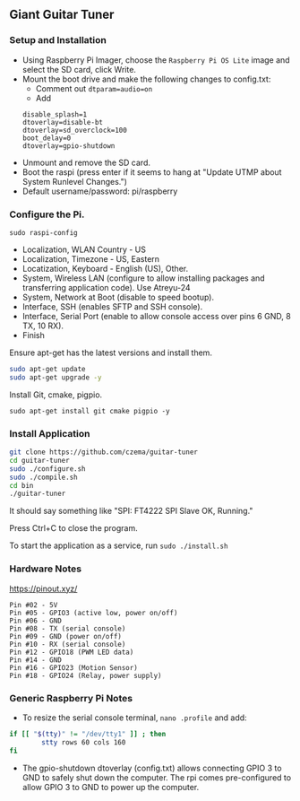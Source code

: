 ## Giant Guitar Tuner ##

### Setup and Installation ###

* Using Raspberry Pi Imager, choose the `Raspberry Pi OS Lite` image and select the SD card, click Write.
* Mount the boot drive and make the following changes to config.txt:
  * Comment out `dtparam=audio=on`
  * Add
  ```
  disable_splash=1
  dtoverlay=disable-bt
  dtoverlay=sd_overclock=100
  boot_delay=0
  dtoverlay=gpio-shutdown
  ```
* Unmount and remove the SD card.
* Boot the raspi (press enter if it seems to hang at "Update UTMP about System Runlevel Changes.")
* Default username/password: pi/raspberry

### Configure the Pi. ###

`sudo raspi-config`

* Localization, WLAN Country - US
* Localization, Timezone - US, Eastern
* Locatization, Keyboard - English (US), Other.
* System, Wireless LAN (configure to allow installing packages and transferring application code). Use Atreyu-24
* System, Network at Boot (disable to speed bootup).
* Interface, SSH (enables SFTP and SSH console).
* Interface, Serial Port (enable to allow console access over pins 6 GND, 8 TX, 10 RX).
* Finish

Ensure apt-get has the latest versions and install them.

```bash
sudo apt-get update
sudo apt-get upgrade -y
```

Install Git, cmake, pigpio.

`sudo apt-get install git cmake pigpio -y`

### Install Application ###

```bash
git clone https://github.com/czema/guitar-tuner
cd guitar-tuner
sudo ./configure.sh
sudo ./compile.sh
cd bin
./guitar-tuner
```

It should say something like "SPI: FT4222 SPI Slave OK, Running."

Press Ctrl+C to close the program.

To start the application as a service, run `sudo ./install.sh`

### Hardware Notes ###
https://pinout.xyz/

```
Pin #02 - 5V
Pin #05 - GPIO3 (active low, power on/off)
Pin #06 - GND
Pin #08 - TX (serial console)
Pin #09 - GND (power on/off)
Pin #10 - RX (serial console)
Pin #12 - GPIO18 (PWM LED data)
Pin #14 - GND
Pin #16 - GPIO23 (Motion Sensor)
Pin #18 - GPIO24 (Relay, power supply)
```

### Generic Raspberry Pi Notes ###

* To resize the serial console terminal, `nano .profile` and add:
```bash
if [[ "$(tty)" != "/dev/tty1" ]] ; then
        stty rows 60 cols 160
fi
```
* The gpio-shutdown dtoverlay (config.txt) allows connecting GPIO 3 to GND to safely shut down the computer.  The rpi comes pre-configured to allow GPIO 3 to GND to power up the computer.